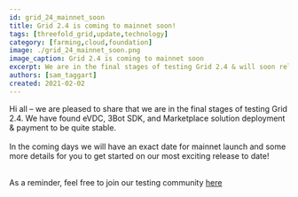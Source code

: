 ```yaml
---
id: grid_24_mainnet_soon
title: Grid 2.4 is coming to mainnet soon!
tags: [threefold_grid,update,technology]
category: [farming,cloud,foundation]
image: ./grid_24_mainnet_soon.png
image_caption: Grid 2.4 is coming to mainnet soon
excerpt: We are in the final stages of testing Grid 2.4 & will soon release on mainnet!
authors: [sam_taggart]
created: 2021-02-02
---
```


Hi all – we are pleased to share that we are in the final stages of testing Grid 2.4. We have found eVDC, 3Bot SDK, and Marketplace solution deployment & payment to be quite stable.
<br/>
<br/>
In the coming days we will have an exact date for mainnet launch and some more details for you to get started on our most exciting release to date!
<br/>
<br/>

As a reminder, feel free to join our testing community [here](http://t.me/joinchat/TSI25Ee-RcQaOmieYJ9Yyg)